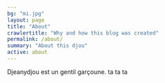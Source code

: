 ```yaml
---
bg: "mi.jpg"
layout: page
title: "About"
crawlertitle: "Why and how this blog was created"
permalink: /about/
summary: "About this djou"
active: about
---
```


Djeanydjou est un gentil garçoune. ta ta ta
